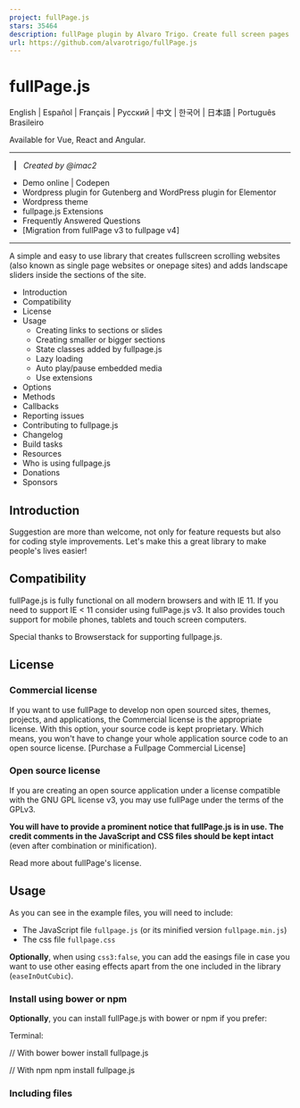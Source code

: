 ```yaml
---
project: fullPage.js
stars: 35464
description: fullPage plugin by Alvaro Trigo. Create full screen pages fast and simple
url: https://github.com/alvarotrigo/fullPage.js
---
```


fullPage.js
===========

English | Español | Français | Pусский | 中文 | 한국어 | 日本語 | Português Brasileiro

Available for Vue, React and Angular.

* * *

  **|**   _Created by @imac2_

-   Demo online | Codepen
-   Wordpress plugin for Gutenberg and WordPress plugin for Elementor
-   Wordpress theme
-   fullpage.js Extensions
-   Frequently Answered Questions
-   \[Migration from fullPage v3 to fullpage v4\]

* * *

A simple and easy to use library that creates fullscreen scrolling websites (also known as single page websites or onepage sites) and adds landscape sliders inside the sections of the site.

-   Introduction
-   Compatibility
-   License
-   Usage
    -   Creating links to sections or slides
    -   Creating smaller or bigger sections
    -   State classes added by fullpage.js
    -   Lazy loading
    -   Auto play/pause embedded media
    -   Use extensions
-   Options
-   Methods
-   Callbacks
-   Reporting issues
-   Contributing to fullpage.js
-   Changelog
-   Build tasks
-   Resources
-   Who is using fullpage.js
-   Donations
-   Sponsors

Introduction
------------

Suggestion are more than welcome, not only for feature requests but also for coding style improvements. Let's make this a great library to make people's lives easier!

Compatibility
-------------

fullPage.js is fully functional on all modern browsers and with IE 11. If you need to support IE < 11 consider using fullPage.js v3. It also provides touch support for mobile phones, tablets and touch screen computers.

Special thanks to Browserstack for supporting fullpage.js.

License
-------

### Commercial license

If you want to use fullPage to develop non open sourced sites, themes, projects, and applications, the Commercial license is the appropriate license. With this option, your source code is kept proprietary. Which means, you won't have to change your whole application source code to an open source license. \[Purchase a Fullpage Commercial License\]

### Open source license

If you are creating an open source application under a license compatible with the GNU GPL license v3, you may use fullPage under the terms of the GPLv3.

**You will have to provide a prominent notice that fullPage.js is in use. The credit comments in the JavaScript and CSS files should be kept intact** (even after combination or minification).

Read more about fullPage's license.

Usage
-----

As you can see in the example files, you will need to include:

-   The JavaScript file `fullpage.js` (or its minified version `fullpage.min.js`)
-   The css file `fullpage.css`

**Optionally**, when using `css3:false`, you can add the easings file in case you want to use other easing effects apart from the one included in the library (`easeInOutCubic`).

### Install using bower or npm

**Optionally**, you can install fullPage.js with bower or npm if you prefer:

Terminal:

// With bower
bower install fullpage.js

// With npm
npm install fullpage.js

### Including files

<link rel\="stylesheet" type\="text/css" href\="fullpage.css" />

<!-- This following line is optional. Only necessary if you use the option css3:false and you want to use other easing effects rather than "easeInOutCubic". -->
<script src\="vendors/easings.min.js"\></script\>

<script type\="text/javascript" src\="fullpage.js"\></script\>

Using Webpack, Browserify or Require.js? Check how to use fullPage.js with module loaders.

### Optional use of CDN

If you prefer to use a CDN to load the needed files, fullPage.js is in, JSDelivr, UNPKG, CDNJS and others.

### Required HTML structure

Start your HTML document with the compulsory HTML DOCTYPE declaration on the 1st line of your HTML code. You might have troubles with sections heights otherwise. The examples provided use HTML 5 doctype `<!DOCTYPE html>`.

Each section will be defined with an element containing the `section` class. The active section by default will be the first section, which is taken as the home page.

Sections should be placed inside a wrapper (`<div id="fullpage">` in this case). The wrapper can not be the `body` element.

<div id\="fullpage"\>
	<div class\="section"\>Some section</div\>
	<div class\="section"\>Some section</div\>
	<div class\="section"\>Some section</div\>
	<div class\="section"\>Some section</div\>
</div\>

If you want to define a different starting point rather than the first section or the first slide of a section, just add the class `active` to the section and slide you want to load first.

<div class\="section active"\>Some section</div\>

In order to create a landscape slider within a section, each slide will be defined by default with an element containing the `slide` class:

<div class\="section"\>
	<div class\="slide"\> Slide 1 </div\>
	<div class\="slide"\> Slide 2 </div\>
	<div class\="slide"\> Slide 3 </div\>
	<div class\="slide"\> Slide 4 </div\>
</div\>

You can see a fully working example of the HTML structure in the `simple.html` file.

### Initialization

#### Initialization with Vanilla Javascript

All you need to do is call fullPage.js before the closing `</body>` tag.

new fullpage('#fullpage', {
	//options here
	autoScrolling:true,
	scrollHorizontally: true
});

#### Initialization with jQuery

You can use fullpage.js as a jQuery plugin if you want to!

$(document).ready(function() {
	$('#fullpage').fullpage({
		//options here
		autoScrolling:true,
		scrollHorizontally: true
	});

	// Example of how to use fullpage.js methods
	$.fn.fullpage.setAllowScrolling(false);
});

#### Vanilla JS example with all options

A more complex initialization with all options set could look like this:

var myFullpage \= new fullpage('#fullpage', {
	// Navigation
	menu: '#menu',
	lockAnchors: false,
	anchors:\['firstPage', 'secondPage'\],
	navigation: false,
	navigationPosition: 'right',
	navigationTooltips: \['firstSlide', 'secondSlide'\],
	showActiveTooltip: false,
	slidesNavigation: false,
	slidesNavPosition: 'bottom',

	// Scrolling
	css3: true,
	scrollingSpeed: 700,
	autoScrolling: true,
	fitToSection: true,
	fitToSectionDelay: 600,
	scrollBar: false,
	easing: 'easeInOutCubic',
	easingcss3: 'ease',
	loopBottom: false,
	loopTop: false,
	loopHorizontal: true,
	continuousVertical: false,
	continuousHorizontal: false,
	scrollHorizontally: false,
	interlockedSlides: false,
	dragAndMove: false,
	offsetSections: false,
	resetSliders: false,
	fadingEffect: false,
	normalScrollElements: '#element1, .element2',
	scrollOverflow: true,
	scrollOverflowMacStyle: false,
	scrollOverflowReset: false,
	skipIntermediateItems: false,
	touchSensitivity: 15,
	bigSectionsDestination: null,
	adjustOnNavChange: true,

	// Accessibility
	keyboardScrolling: true,
	animateAnchor: true,
	recordHistory: true,

	// Design
	controlArrows: true,
	controlArrowsHTML: \[
		'<div class="fp-arrow"></div>', 
		'<div class="fp-arrow"></div>'
	\],
	verticalCentered: true,
	sectionsColor : \['#ccc', '#fff'\],
	paddingTop: '3em',
	paddingBottom: '10px',
	fixedElements: '#header, .footer',
	responsiveWidth: 0,
	responsiveHeight: 0,
	responsiveSlides: false,
	effects: false,
	effectsOptions: \[Object\],
	parallax: false,
	parallaxOptions: {type: 'reveal', percentage: 62, property: 'translate'},
	dropEffect: false,
	dropEffectOptions: { speed: 2300, color: '#F82F4D', zIndex: 9999},
	waterEffect: false,
	waterEffectOptions: { animateContent: true, animateOnMouseMove: true},
	cards: false,
	cardsOptions: {perspective: 100, fadeContent: true, fadeBackground: true},

	// Custom selectors
	sectionSelector: '.section',
	slideSelector: '.slide',

	lazyLoading: true,
	lazyLoadThreshold: 0,
	observer: true,
	credits: { enabled: true, label: 'Made with fullPage.js', position: 'right'},

	// Events
	beforeLeave: function(origin, destination, direction, trigger){},
	onLeave: function(origin, destination, direction, trigger){},
	afterLoad: function(origin, destination, direction, trigger){},
	afterRender: function(){},
	afterResize: function(width, height){},
	afterReBuild: function(){},
	afterResponsive: function(isResponsive){},
	afterSlideLoad: function(section, origin, destination, direction, trigger){},
	onSlideLeave: function(section, origin, destination, direction, trigger){},
	onScrollOverflow: function(section, slide, position, direction){}
});

### Creating links to sections or slides

If you are using fullPage.js with anchor links for the sections (using the `anchors` option or the attribute `data-anchor` in each section), then you will be able to use anchor links also to navigate directly to a certain slide inside a section.

This would be an example of a link with an anchor: https://alvarotrigo.com/fullPage/#secondPage/2 (which is the URL you will see once you access to that section/slide manually) Notice the last part of the URL ends in `#secondPage/2`.

Having the following initialization:

new fullpage('#fullpage', {
	anchors:\['firstPage', 'secondPage', 'thirdPage'\]
});

The anchor at the end of the URL `#secondPage/2` defines the section and slide of destination respectively. In the previous URL, the section of destination will be the one defined with the anchor `secondPage` and the slide will be the 2nd slide, as we are using the index `2` for it. (the fist slide of a section has index 0, as technically it is a section).

We could have used a custom anchor for the slide instead of its index if we would have used the attribute `data-anchor` on the HTML markup like so:

<div class\="section"\>
	<div class\="slide" data-anchor\="slide1"\> Slide 1 </div\>
	<div class\="slide" data-anchor\="slide2"\> Slide 2 </div\>
	<div class\="slide" data-anchor\="slide3"\> Slide 3 </div\>
	<div class\="slide" data-anchor\="slide4"\> Slide 4 </div\>
</div\>

In this last case, the URL we would use would be `#secondPage/slide3`, which is the equivalent to our previous `#secondPage/2`.

Note that section anchors can also be defined in the same way, by using the `data-anchor` attribute, if no `anchors` array is provided.

**Be careful!** `data-anchor` tags can not have the same value as any ID element on the site (or NAME element for IE).

### Creating smaller or bigger sections

Demo fullPage.js provides a way to remove the full height restriction from its sections and slides. It is possible to create sections which height is smaller or bigger than the viewport. This is ideal for footers. It is important to realise that it doesn't make sense to have all of your sections using this feature. If there is more than one section in the initial load of the site, fullPage.js won't scroll at all to see the next one as it will be already in the viewport.

To create smaller sections just use the class `fp-auto-height` in the section you want to apply it. It will then take the height defined by your section/slide content.

<div class\="section"\>Whole viewport</div\>
<div class\="section fp-auto-height"\>Auto height</div\>

#### Responsive auto height sections

Demo A responsive auto height can be applied by using the class `fp-auto-height-responsive`. This way sections will be fullscreen until the responsive mode gets fired. Then they'll take the size required by their content, which could be bigger or smaller than the viewport.

### State classes added by fullpage.js

Fullpage.js adds multiple classes in different elements to keep a record of the status of the site:

-   `active` is added the current visible section and slide.
-   `active` is added to the current menu element (if using the `menu` option).
-   `fp-loaded` is added to the section or slide that triggers lazy loading of media content.
-   A class of the form `fp-viewing-SECTION-SLIDE` is added to the `body` element of the site. (eg: `fp-viewing-secondPage-0`) The `SECTION` and `SLIDE` parts will be the anchors (or indexes if no anchor is provided) of the current section and slide.
-   `fp-responsive` is added to the `body` element when the entering in the responsive mode
-   `fp-enabled` is added to the `html` element when fullpage.js is enabled. (and removed when destroyed).
-   `fp-destroyed` is added to the fullpage.js container when fullPage.js is destroyed.

### Lazy Loading

Demo fullPage.js provides a way to lazy load images, videos and audio elements so they won't slow down the loading of your site or unnecessarily waste data transfer. When using lazy loading, all these elements will only get loaded when entering in the viewport. To enable lazy loading all you need to do is change your `src` attribute to `data-src` as shown below:

<img data-src\="image.png"\>
<video\>
	<source data-src\="video.webm" type\="video/webm" />
	<source data-src\="video.mp4" type\="video/mp4" />
</video\>

If you already use another lazy load solution which uses `data-src` as well, you can disable the fullPage.js lazy loading by setting the option `lazyLoading: false`.

### Auto play/pause embedded media

Demo **Note**: the autoplay feature might not work on some mobile devices depending on the OS and browser (i.e. Safari on iOS version < 10.0).

#### Play on section/slide load:

Using the attribute `autoplay` for videos or audio, or the param `autoplay=1` for youtube iframes will result in the media element playing on page load. In order to play it on section/slide load use instead the attribute `data-autoplay`. For example:

<audio data-autoplay\>
	<source src\="https://www.w3schools.com/html/horse.ogg" type\="audio/ogg"\>
</audio\>

#### Pause on leave

Embedded HTML5 `<video>` / `<audio>` and Youtube iframes are automatically paused when you navigate away from a section or slide. This can be disabled by using the attribute `data-keepplaying`. For example:

<audio data-keepplaying\>
	<source src\="https://www.w3schools.com/html/horse.ogg" type\="audio/ogg"\>
</audio\>

### Use extensions

fullpage.js provides a set of extensions you can use to enhance its default features. All of them are listed as fullpage.js options.

Extensions requires you to use the minified file `fullpage.extensions.min.js` that is inside the `dist` folder instead of the usual fullPage.js file (`fullpage.js` or `fullpage.min.js`).

Once you acquire the extension file, you will need to add it before fullPage. For example, if I want to use the Continuous Horizontal extension, I would have include the extension file and then the extensions version of the fullPage file.

<script type\="text/javascript" src\="fullpage.continuousHorizontal.min.js"\></script\>
<script type\="text/javascript" src\="fullpage/fullpage.extensions.min.js"\></script\>

An activation key and a license key will be required for each extension. See more details about it here.

Then you will be able to use and configure them as explained in options.

Options
-------

### licenseKey

(default `null`). **This option is compulsory.** If you use fullPage in a non open source project, then you should use the license key provided on the purchase of the fullPage Commercial License. If your project is open source and it is compatible with the GPLv3 license you can request a license key. Please read more about licenses here and on the website. Example of usage:

new fullpage('#fullpage', {
	licenseKey: 'YOUR\_KEY\_HERE'
});

### controlArrows

(default `true`) Determines whether to use control arrows for the slides to move right or left.

### controlArrowsHTML

(default `['<div class="fp-arrow"></div>', '<div class="fp-arrow"></div>'],`). Provides a way to define the HTML structure and the classes that you want to apply to the control arrows for sections with horizontal slides. The array contains the structure for both arrows. The first item is the left arrow and the second, the right one.

### verticalCentered

(default `true`) Vertically centering of the content using flexbox. You might want to wrap your content in a `div` to avoid potential issues. (Uses `flex-direction: column; display: flex; justify-content: center;`)

### scrollingSpeed

(default `700`) Speed in milliseconds for the scrolling transitions.

### sectionsColor

(default `none`) Define the CSS `background-color` property for each section. Example:

new fullpage('#fullpage', {
	sectionsColor: \['#f2f2f2', '#4BBFC3', '#7BAABE', 'whitesmoke', '#000'\],
});

### anchors

(default `[]`) Defines the anchor links (#example) to be shown on the URL for each section. Anchors value should be unique. The position of the anchors in the array will define to which sections the anchor is applied. (second position for second section and so on). Using anchors forward and backward navigation will also be possible through the browser. This option also allows users to bookmark a specific section or slide. **Be careful!** anchors can not have the same value as any ID element on the site (or NAME element for IE). Now anchors can be defined directly in the HTML structure by using the attribute `data-anchor` as explained here.

### lockAnchors

(default `false`) Determines whether anchors in the URL will have any effect at all in the library. You can still using anchors internally for your own functions and callbacks, but they won't have any effect in the scrolling of the site. Useful if you want to combine fullPage.js with other plugins using anchor in the URL.

### easing

(default `easeInOutCubic`) Defines the transition effect to use for the vertical and horizontal scrolling. It requires the file `vendors/easings.min.js` or jQuery UI for using some of its transitions. Other libraries could be used instead.

### easingcss3

(default `ease`) Defines the transition effect to use in case of using `css3:true`. You can use the pre-defined ones (such as `linear`, `ease-out`...) or create your own ones using the `cubic-bezier` function. You might want to use Matthew Lein CSS Easing Animation Tool for it.

### loopTop

(default `false`) Defines whether scrolling up in the first section should scroll to the last one or not.

### loopBottom

(default `false`) Defines whether scrolling down in the last section should scroll to the first one or not.

### loopHorizontal

(default `true`) Defines whether horizontal sliders will loop after reaching the last or previous slide or not.

### css3

(default `true`) Defines whether to use JavaScript or CSS3 transforms to scroll within sections and slides. Useful to speed up the movement in tablet and mobile devices with browsers supporting CSS3. If this option is set to `true` and the browser doesn't support CSS3, a fallback will be used instead.

### autoScrolling

(default `true`) Defines whether to use the "automatic" scrolling or the "normal" one. It also has affects the way the sections fit in the browser/device window in tablets and mobile phones.

### fitToSection

(default `true`) Determines whether or not to fit sections to the viewport or not. When set to `true` the current active section will always fill the whole viewport. Otherwise the user will be free to stop in the middle of a section.

### fitToSectionDelay

(default 1000) If `fitToSection` is set to true, this delays the fitting by the configured milliseconds.

### scrollBar

(default `false`) Determines whether to use scroll bar for the **vertical sections** on site or not. In case of using scroll bar, the `autoScrolling` functionality will still work as expected. The user will also be free to scroll the site with the scroll bar and fullPage.js will fit the section in the screen when scrolling finishes.

### paddingTop

(default `0`) Defines the top padding for each section with a numerical value and its measure (paddingTop: '10px', paddingTop: '10em'...) Useful in case of using a fixed header.

### paddingBottom

(default `0`) Defines the bottom padding for each section with a numerical value and its measure (paddingBottom: '10px', paddingBottom: '10em'...). Useful in case of using a fixed footer.

### fixedElements

(default `null`) Defines which elements will be taken off the scrolling structure of the plugin which is necessary when using the `css3` option to keep them fixed. It requires a string with the Javascript selectors for those elements. (For example: `fixedElements: '#element1, .element2'`)

### normalScrollElements

(default `null`) Demo If you want to avoid the auto scroll when scrolling over some elements, this is the option you need to use. (useful for maps, scrolling divs etc.) It requires a string with the Javascript selectors for those elements. (For example: `normalScrollElements: '#element1, .element2'`). This option should not be applied to any section/slide element itself.

### bigSectionsDestination

(default `null`) Demo Defines how to scroll to a section which height is bigger than the viewport and when not using `scrollOverflow:true`. (Read how to create smaller or bigger sections). By default fullPage.js scrolls to the top if you come from a section above the destination one and to the bottom if you come from a section below the destination one. Possible values are `top`, `bottom`, `null`.

### adjustOnNavChange

(default `true`) Defines whether fullPage.js adjusts the height of sections when the mobile navigation or address bar changes size or toggles visibility. If set to `false`, sections will not appear as full-height when the navigation bar shrinks or hides.

### keyboardScrolling

(default `true`) Defines if the content can be navigated using the keyboard.

### touchSensitivity

(default `5`) Defines a percentage of the browsers window width/height, and how far a swipe must measure for navigating to the next section / slide

### skipIntermediateItems

(default `false`). Determines whether to skip the scroll animation when navigating between non-consecutive vertical sections or horizontal slides. The possible values are `true`, `false`, `sections`, and `slides`, allowing you to apply this behavior vertically, horizontally, or in both directions.

### continuousVertical

(default `false`) Defines whether scrolling down in the last section should scroll down to the first one and if scrolling1 up in the first section should scroll up to the last one. Not compatible with `loopTop`, `loopBottom` or any scroll bar present in the site (`scrollBar:true` or `autoScrolling:false`).

### continuousHorizontal

(default `false`) Extension of fullpage.js. Defines whether sliding right in the last slide should slide right to the first one or not, and if scrolling left in the first slide should slide left to the last one or not. Not compatible with `loopHorizontal`. Requires fullpage.js >= 3.0.1.

### scrollHorizontally

(default `false`) Extension of fullpage.js. Defines whether to slide horizontally within sliders by using the mouse wheel or trackpad. It can only be used when using: `autoScrolling:true`. Ideal for story telling. Requires fullpage.js >= 3.0.1.

### interlockedSlides

(default `false`) Extension of fullpage.js. Determines whether moving one horizontal slider will force the sliding of sliders in other section in the same direction. Possible values are `true`, `false` or an array with the interlocked sections. For example `[1,3,5]` starting by 1. Requires fullpage.js >= 3.0.1.

### dragAndMove

(default `false`) Extension of fullpage.js. Enables or disables the dragging and flicking of sections and slides by using mouse or fingers. Requires fullpage.js >= 3.0.1. Possible values are:

-   `true`: enables the feature.
-   `false`: disables the feature.
-   `vertical`: enables the feature only vertically.
-   `horizontal`: enables the feature only horizontally.
-   `fingersonly`: enables the feature for touch devices only.
-   `mouseonly`: enables the feature for desktop devices only (mouse and trackpad).

### offsetSections

(default `false`) Extension of fullpage.js. Provides a way to use non full screen sections based on percentage. Ideal to show visitors there's more content in the site by showing part of the next or previous section. Requires fullPage.js >= 3.0.1. To define the percentage of each section the attribute `data-percentage` must be used. The centering of the section in the viewport can be determined by using a boolean value in the attribute `data-centered` (default to `true` if not specified). For example:

<div class\="section" data-percentage\="80" data-centered\="true"\>

### resetSliders

(default `false`) Extension of fullpage.js. Defines whether or not to reset every slider after leaving its section. Requires fullpage.js >= 3.0.1.

### fadingEffect

(default `false`) Extension of fullpage.js. Defines whether to use a fading effect or not instead of the default scrolling one. Possible values are `true`, `false`, `sections`, `slides`. It can therefore be applied just vertically or horizontally, or to both at the time. It can only be used when using: `autoScrolling:true`. Requires fullpage.js >= 3.0.1.

### animateAnchor

(default `true`) Defines whether the load of the site when given an anchor (#) will scroll with animation to its destination or will directly load on the given section.

### recordHistory

(default `true`) Defines whether to push the state of the site to the browser's history. When set to `true` each section/slide of the site will act as a new page and the back and forward buttons of the browser will scroll the sections/slides to reach the previous or next state of the site. When set to `false`, the URL will keep changing but will have no effect on the browser's history. This option is automatically turned off when using `autoScrolling:false`.

### menu

(default `false`) A selector can be used to specify the menu to link with the sections. This way the scrolling of the sections will activate the corresponding element in the menu using the class `active`. This won't generate a menu but will just add the `active` class to the element in the given menu with the corresponding anchor links. In order to link the elements of the menu with the sections, an HTML 5 data-tag (`data-menuanchor`) will be needed to use with the same anchor links as used within the sections. Example:

<ul id\="myMenu"\>
	<li data-menuanchor\="firstPage" class\="active"\><a href\="#firstPage"\>First section</a\></li\>
	<li data-menuanchor\="secondPage"\><a href\="#secondPage"\>Second section</a\></li\>
	<li data-menuanchor\="thirdPage"\><a href\="#thirdPage"\>Third section</a\></li\>
	<li data-menuanchor\="fourthPage"\><a href\="#fourthPage"\>Fourth section</a\></li\>
</ul\>

new fullpage('#fullpage', {
	anchors: \['firstPage', 'secondPage', 'thirdPage', 'fourthPage', 'lastPage'\],
	menu: '#myMenu'
});

**Note:** the menu element should be placed outside the fullpage wrapper in order to avoid problem when using `css3:true`. Otherwise it will be appended to the `body` by the plugin itself.

### navigation

(default `false`) If set to `true`, it will show a navigation bar made up of small circles.

### navigationPosition

(default `none`) It can be set to `left` or `right` and defines which position the navigation bar will be shown (if using one).

### navigationTooltips

(default \[\]) Defines the tooltips to show for the navigation circles in case they are being used. Example: `navigationTooltips: ['firstSlide', 'secondSlide']`. You can also define them by using the attribute `data-tooltip` in each section if you prefer.

### showActiveTooltip

(default `false`) Shows a persistent tooltip for the actively viewed section in the vertical navigation.

### slidesNavigation

(default `false`) If set to `true` it will show a navigation bar made up of small circles for each landscape slider on the site.

### slidesNavPosition

(default `bottom`) Defines the position for the landscape navigation bar for sliders. Admits `top` and `bottom` as values. You may want to modify the CSS styles to determine the distance from the top or bottom as well as any other style such as color.

### scrollOverflow

(default `true`) defines whether or not to create a scroll for the section/slide in case its content is bigger than the height of it. It requires the default value `scrollBar: false`. In order to prevent fullpage.js from creating the scrollbar in certain sections or slides use the class `fp-noscroll`. For example: `<div class="section fp-noscroll">` You can also prevent scrolloverflow from getting applied on responsive mode when using `fp-auto-height-responsive` in the section element.

### scrollOverflowReset

(default `false`) Extension of fullpage.js. Possible values are `true`, `false`, `sections`, `slides`. When set to `true` it scrolls up the content of the section/slide with a scroll bar when leaving to another section/slide. This way the section/slide will always show the start of its content even when scrolling from a section underneath it. Adding the class `fp-no-scrollOverflowReset` on the section or slide will disable this feature for that specific panel.

### scrollOverflowMacStyle

(default `false`) When active, this option will use a "mac style" for the scrollbar instead of the default one, which will look quite different in Windows computers.

### sectionSelector

(default `.section`) Defines the Javascript selector used for the plugin sections. It might need to be changed sometimes to avoid problem with other plugins using the same selectors as fullpage.js.

### slideSelector

(default `.slide`) Defines the Javascript selector used for the plugin slides. It might need to be changed sometimes to avoid problem with other plugins using the same selectors as fullpage.js.

### responsiveWidth

(default `0`) A normal scroll (`autoScrolling:false`) will be used under the defined width in pixels. A class `fp-responsive` is added to the body tag in case the user wants to use it for their own responsive CSS. For example, if set to 900, whenever the browser's width is less than 900 the plugin will scroll like a normal site.

### responsiveHeight

(default `0`) A normal scroll (`autoScrolling:false`) will be used under the defined height in pixels. A class `fp-responsive` is added to the body tag in case the user wants to use it for their own responsive CSS. For example, if set to 900, whenever the browser's height is less than 900 the plugin will scroll like a normal site.

### responsiveSlides

(default `false`) Extension of fullpage.js. When set to `true` slides will be turned into vertical sections when responsive mode is fired. (by using the `responsiveWidth` or `responsiveHeight` options detailed above). Requires fullpage.js >= 3.0.1.

### effects

(default `false`) Extension of fullpage.js. Enables or disables the slider effects on sections. Requires fullpage.js >= 4.0.35

### effectsOptions

(default: `{Object}` config for the "focus" preset). Allows to configure the parameters for the effects when using the option `effects:true`. Read more about how to apply the effects option.

### parallax

(default `false`) Extension of fullpage.js. Defines whether or not to use the parallax backgrounds effects on sections / slides. Not compatible with `fp-auto-height` sections, `offsetSerctions` and `dragAndMove`.op Read more about how to apply the parallax option.

### parallaxOptions

(default: `{ type: 'reveal', percentage: 62, property: 'translate'}`).

Allows to configure the parameters for the parallax backgrounds effect when using the option `parallax:true`. Read more about how to apply the parallax option.

### dropEffect

(default `false`) Extension of fullpage.js. Defines whether or not to use the drop effect on sections / slides. Read more about how to apply the drop effect option.

### dropEffectOptions

(default: `{ speed: 2300, color: '#F82F4D', zIndex: 9999}`).

Allows to configure the parameters for the drop effect when using the option `dropEffect:true`.Read more about how to apply the drop effect option.

### waterEffect

(default `false`) Extension of fullpage.js. Defines whether or not to use the water effect on sections / slides. Read more about how to apply the water effect option.

### waterEffectOptions

(default: `{ animateContent: true, animateOnMouseMove: true}`).

Allows to configure the parameters for the water effect when using the option `waterEffect:true`.Read more about how to apply the water effect option.

### cards

(default `false`) Extension of fullpage.js. Defines whether or not to use the cards effect on sections/slides. Read more about how to apply the cards option.

### cardsOptions

(default: `{ perspective: 100, fadeContent: true, fadeBackground: true}`).

Allows you to configure the parameters for the cards effect when using the option `cards:true`. Read more about how to apply the cards option.

### lazyLoading

(default `true`) Lazy loading is active by default which means it will lazy load any media element containing the attribute `data-src` as detailed in the Lazy Loading docs . If you want to use any other lazy loading library you can disable this fullpage.js feature.

### lazyLoadThreshold

(default `0`) Specifies the number of adjacent vertical sections and horizontal slides whose media elements should be lazy-loaded relative to the current one. Use a number to specify how many previous and next sections or slides should be preloaded.

### observer

(default `true`) Defines whether or not to observe changes in the HTML structure of the page. When enabled, fullPage.js will automatically react to those changes and update itself accordingly. Ideal when adding, removing or hidding sections or slides.

### credits

(default `{enabled: true, label: 'Made with fullpage.js', position: 'right'}`). Defines whether to use fullPage.js credits. As per clause 0, 4, 5 and 7 of the GPLv3 licecense, those using fullPage. js under the GPLv3 are required to give prominent notice that fullPage.js is in use. We recommend including attribution by keeping this option enabled. **Note:** This option requires a valid value `licenseKey` value.

Methods
-------

You can see them in action here

### getActiveSection()

Demo Gets an Object (type Section) containing the active section and its properties.

fullpage\_api.getActiveSection();

### getActiveSlide()

Demo Gets an Object (type Slide) containing the active slide and its properties.

fullpage\_api.getActiveSlide();

### getScrollY() & getScrollX

Demo `getScrollY` Gets the Y position of the fullPage wrapper. `getScrollX` gets the X position of the active horizontal slide.

fullpage\_api.getScrollY();
fullpage\_api.getScrollX();

### moveSectionUp()

Demo Scrolls one section up:

fullpage\_api.moveSectionUp();

* * *

### moveSectionDown()

Demo Scrolls one section down:

fullpage\_api.moveSectionDown();

* * *

### moveTo(section, slide)

Demo Scrolls the page to the given section and slide. The first section will have the index 1 whilst the first slide, the visible one by default, will have index 0.

/\*Scrolling to the section with the anchor link \`firstSlide\` and to the 2nd Slide \*/
fullpage\_api.moveTo('firstSlide', 2);

//Scrolling to the 3rd section (with index 3) in the site
fullpage\_api.moveTo(3, 0);

//Which is the same as
fullpage\_api.moveTo(3);

* * *

### silentMoveTo(section, slide)

Demo Exactly the same as `moveTo` but in this case it performs the scroll without animation. A direct jump to the destination.

/\*Scrolling to the section with the anchor link \`firstSlide\` and to the 2nd Slide \*/
fullpage\_api.silentMoveTo('firstSlide', 2);

* * *

### moveSlideRight()

Demo Scrolls the horizontal slider of the current section to the next slide:

fullpage\_api.moveSlideRight();

* * *

### moveSlideLeft()

Demo Scrolls the horizontal slider of the current section to the previous slide:

fullpage\_api.moveSlideLeft();

* * *

### setAutoScrolling(boolean)

Demo Sets the scrolling configuration in real time. Defines the way the page scrolling behaves. If it is set to `true`, it will use the "automatic" scrolling, otherwise, it will use the "manual" or "normal" scrolling of the site.

fullpage\_api.setAutoScrolling(false);

* * *

### setFitToSection(boolean)

Demo Sets the value for the option `fitToSection` determining whether to fit the section in the screen or not.

fullpage\_api.setFitToSection(false);

* * *

### fitToSection()

Demo Scrolls to the nearest active section fitting it in the viewport.

fullpage\_api.fitToSection();

* * *

### setLockAnchors(boolean)

Demo Sets the value for the option `lockAnchors` determining whether anchors will have any effect in the URL or not.

fullpage\_api.setLockAnchors(false);

* * *

### setAllowScrolling(boolean, \[directions\])

Demo Adds or remove the possibility of scrolling through sections/slides by using the mouse wheel/trackpad or touch gestures (which is active by default). Note this won't disable the keyboard scrolling. You would need to use `setKeyboardScrolling` for it.

-   `directions`: (optional parameter) Admitted values: `all`, `up`, `down`, `left`, `right` or a combination of them separated by commas like `down, right`. It defines the direction for which the scrolling will be enabled or disabled.

//disabling scrolling
fullpage\_api.setAllowScrolling(false);

//disabling scrolling down
fullpage\_api.setAllowScrolling(false, 'down');

//disabling scrolling down and right
fullpage\_api.setAllowScrolling(false, 'down, right');

* * *

### setKeyboardScrolling(boolean, \[directions\])

Demo Adds or remove the possibility of scrolling through sections by using the keyboard (which is active by default).

-   `directions`: (optional parameter) Admitted values: `all`, `up`, `down`, `left`, `right` or a combination of them separated by commas like `down, right`. It defines the direction for which the scrolling will be enabled or disabled.

//disabling all keyboard scrolling
fullpage\_api.setKeyboardScrolling(false);

//disabling keyboard scrolling down
fullpage\_api.setKeyboardScrolling(false, 'down');

//disabling keyboard scrolling down and right
fullpage\_api.setKeyboardScrolling(false, 'down, right');

* * *

### setRecordHistory(boolean)

Demo Defines whether to record the history for each hash change in the URL.

fullpage\_api.setRecordHistory(false);

* * *

### setScrollingSpeed(milliseconds)

Demo Defines the scrolling speed in milliseconds.

fullpage\_api.setScrollingSpeed(700);

* * *

### destroy(type)

Demo Destroys the plugin events and optionally its HTML markup and styles. Ideal to use when using AJAX to load content.

-   `type`: (optional parameter) can be empty or `all`. If `all` is passed, the HTML markup and styles used by fullpage.js will be removed. This way the original HTML markup, the one used before any plugin modification is made, will be maintained.

//destroying all Javascript events created by fullPage.js (scrolls, hashchange in the URL...)
fullpage\_api.destroy();

//destroying all Javascript events and any modification done by fullPage.js over your original HTML markup.
fullpage\_api.destroy('all');

* * *

### reBuild()

Updates the DOM structure to fit the new window size or its contents. Ideal to use in combination with AJAX calls or external changes in the DOM structure of the site, specially when using `scrollOverflow:true`.

fullpage\_api.reBuild();

* * *

### setResponsive(boolean)

Demo Sets the responsive mode of the page. When set to `true` the autoScrolling will be turned off and the result will be exactly the same one as when the `responsiveWidth` or `responsiveHeight` options get fired.

fullpage\_api.setResponsive(true);

* * *

### responsiveSlides.toSections()

Extension of fullpage.js. Requires fullpage.js >= 3.0.1. Turns horizontal slides into vertical sections.

fullpage\_api.responsiveSlides.toSections();

* * *

### responsiveSlides.toSlides()

Extension of fullpage.js. Requires fullpage.js >= 3.0.1. Turns back the original slides (now converted into vertical sections) into horizontal slides again.

fullpage\_api.responsiveSlides.toSlides();

Callbacks
---------

Demo You can see them in action here.

Some callbacks, such as `onLeave` will contain Object type of parameters containing the following properties:

-   `anchor`: _(String)_ item's anchor.
-   `index`: _(Number)_ item's index.
-   `item`: _(DOM element)_ item element.
-   `isFirst`: _(Boolean)_ determines if the item is the first child.
-   `isLast`: _(Boolean)_ determines if the item is the last child.

### afterLoad (`origin`, `destination`, `direction`, `trigger`)

Demo Callback fired once the sections have been loaded, after the scrolling has ended. Parameters:

-   `origin`: _(Object)_ section of origin.
-   `destination`: _(Object)_ destination section.
-   `direction`: _(String)_ it will take the values `up` or `down` depending on the scrolling direction.
-   `trigger`: _(String)_ indicates what triggered the scroll. It can be: "wheel", "keydown", "menu", "slideArrow", "verticalNav", "horizontalNav".

Example:

new fullpage('#fullpage', {
	anchors: \['firstPage', 'secondPage', 'thirdPage', 'fourthPage', 'lastPage'\],

	afterLoad: function(origin, destination, direction, trigger){
		var origin \= this;

		//using index
		if(origin.index \== 2){
			alert("Section 3 ended loading");
		}

		//using anchorLink
		if(origin.anchor \== 'secondSlide'){
			alert("Section 2 ended loading");
		}
	}
});

* * *

### onLeave (`origin`, `destination`, `direction`, `trigger`)

Demo This callback is fired once the user leaves a section, in the transition to the new section. Returning `false` will cancel the move before it takes place.

Parameters:

-   `origin`: _(Object)_ section of origin.
-   `destination`: _(Object)_ destination section.
-   `direction`: _(String)_ it will take the values `up` or `down` depending on the scrolling direction.
-   `trigger`: _(String)_ indicates what triggered the scroll. It can be: "wheel", "keydown", "menu", "slideArrow", "verticalNav", "horizontalNav".

Example:

new fullpage('#fullpage', {
	onLeave: function(origin, destination, direction, trigger){
		var leavingSection \= this;

		//after leaving section 2
		if(origin.index \== 1 && direction \=='down'){
			alert("Going to section 3!");
		}

		else if(origin.index \== 1 && direction \== 'up'){
			alert("Going to section 1!");
		}
	}
});

* * *

### beforeLeave (`origin`, `destination`, `direction`, `trigger`)

Demo This callback is fired right **before** leaving the section, just before the transition takes place.

You can use this callback to prevent and cancel the scroll before it takes place by returning `false`.

Parameters:

-   `origin`: _(Object)_ section of origin.
-   `destination`: _(Object)_ destination section.
-   `direction`: _(String)_ it will take the values `up` or `down` depending on the scrolling direction.
-   `trigger`: _(String)_ indicates what triggered the scroll. It can be: "wheel", "keydown", "menu", "slideArrow", "verticalNav", "horizontalNav".

Example:

var cont \= 0;
new fullpage('#fullpage', {
	beforeLeave: function(origin, destination, direction, trigger){

		// prevents scroll until we scroll 4 times
		cont++;
		return cont \=== 4;
	}
});

* * *

### afterRender()

Demo This callback is fired just after the structure of the page is generated. This is the callback you want to use to initialize other plugins or fire any code which requires the document to be ready (as this plugin modifies the DOM to create the resulting structure). See FAQs for more info.

Example:

new fullpage('#fullpage', {
	afterRender: function(){
		var pluginContainer \= this;
		alert("The resulting DOM structure is ready");
	}
});

* * *

### afterResize(`width`, `height`)

Demo This callback is fired after resizing the browser's window. Just after the sections are resized.

Parameters:

-   `width`: _(Number)_ window's width.
-   `height`: _(Number)_ window's height.

Example:

new fullpage('#fullpage', {
	afterResize: function(width, height){
		var fullpageContainer \= this;
		alert("The sections have finished resizing");
	}
});

* * *

### afterReBuild()

Demo This callback is fired after manually re-building fullpage.js by calling `fullpage_api.reBuild()`.

Example:

new fullpage('#fullpage', {
	afterReBuild: function(){
		console.log("fullPage.js has manually being re-builded");
	}
});

* * *

### afterResponsive(`isResponsive`)

Demo This callback is fired after fullpage.js changes from normal to responsive mode or from responsive mode to normal mode.

Parameters:

-   `isResponsive`: _(Boolean)_ determines if it enters into responsive mode (`true`) or goes back to normal mode (`false`).

Example:

new fullpage('#fullpage', {
	afterResponsive: function(isResponsive){
		alert("Is responsive: " + isResponsive);
	}
});

* * *

### afterSlideLoad (`section`, `origin`, `destination`, `direction`, `trigger`)

Demo Callback fired once the slide of a section have been loaded, after the scrolling has ended.

Parameters:

-   `section`: _(Object)_ active vertical section.
-   `origin`: _(Object)_ horizontal slide of origin.
-   `destination`: _(Object)_ destination horizontal slide.
-   `direction`: _(String)_ `right` or `left` depending on the scrolling direction.
-   `trigger`: _(String)_ indicates what triggered the scroll. It can be: "wheel", "keydown", "menu", "slideArrow", "verticalNav", "horizontalNav".

Example:

new fullpage('#fullpage', {
	anchors: \['firstPage', 'secondPage', 'thirdPage', 'fourthPage', 'lastPage'\],

	afterSlideLoad: function( section, origin, destination, direction, trigger){
		var loadedSlide \= this;

		//first slide of the second section
		if(section.anchor \== 'secondPage' && destination.index \== 1){
			alert("First slide loaded");
		}

		//second slide of the second section (supposing #secondSlide is the
		//anchor for the second slide)
		if(section.index \== 1 && destination.anchor \== 'secondSlide'){
			alert("Second slide loaded");
		}
	}
});

* * *

### onSlideLeave (`section`, `origin`, `destination`, `direction`, `trigger`)

Demo This callback is fired once the user leaves an slide to go to another, in the transition to the new slide. Returning `false` will cancel the move before it takes place.

Parameters:

-   `section`: _(Object)_ active vertical section.
-   `origin`: _(Object)_ horizontal slide of origin.
-   `destination`: _(Object)_ destination horizontal slide.
-   `direction`: _(String)_ `right` or `left` depending on the scrolling direction.
-   `trigger`: _(String)_ indicates what triggered the scroll. It can be: "wheel", "keydown", "menu", "slideArrow", "verticalNav", "horizontalNav".

Example:

new fullpage('#fullpage', {
	onSlideLeave: function( section, origin, destination, direction, trigger){
		var leavingSlide \= this;

		//leaving the first slide of the 2nd Section to the right
		if(section.index \== 1 && origin.index \== 0 && direction \== 'right'){
			alert("Leaving the fist slide!!");
		}

		//leaving the 3rd slide of the 2nd Section to the left
		if(section.index \== 1 && origin.index \== 2 && direction \== 'left'){
			alert("Going to slide 2! ");
		}
	}
});

#### Cancelling a move before it takes place

You can cancel a move by returning `false` on the `onSlideLeave` callback. Same as when canceling a movement with `onLeave`.

* * *

### onScrollOverflow (`section`, `slide`, `position`, `direction`)

Demo This callback gets fired when a scrolling inside a scrollable section when using the fullPage.js option `scrollOverflow: true`.

Parameters:

-   `section`: _(Object)_ active vertical section.
-   `slide`: _(Object)_ horizontal slide of origin.
-   `position`: _(Integer)_ scrolled amount within the section/slide. Starts on 0.
-   `direction`: _(String)_ `up` or `down`

Example:

new fullpage('#fullpage', {
	onScrollOverflow: function( section, slide, position, direction){
		console.log(section);
		console.log("position: " + position);
	}
});

Reporting issues
================

1.  Please, look for your issue before asking using the github issues search.
2.  Make sure you use the latest fullpage.js version. No support is provided for older versions.
3.  Use the the Github Issues forum to create issues.
4.  **An isolated reproduction of the issue will be required.** Make use of jsfiddle or codepen for it if possible.

Contributing to fullpage.js
===========================

Please see Contributing to fullpage.js

Changelog
=========

To see the list of recent changes, see Releases section.

Build tasks
===========

Want to build fullpage.js distribution files? Please see Build Tasks

Resources
=========

-   Wordpress Plugin for Gutenberg and for Elementor.
-   Wordpress theme
-   Official Vue.js wrapper component
-   Official React.js wrapper component
-   Official Angular wrapper component
-   CSS Easing Animation Tool - Matthew Lein (useful to define the `easingcss3` value)
-   fullPage.js jsDelivr CDN
-   fullPage.js plugin for October CMS
-   fullPage.js Angular2 directive
-   fullPage.js angular directive
-   fullPage.js ember-cli addon
-   fullPage.js Rails Ruby Gem
-   Angular fullPage.js - Adaptation for Angular.js v1.x
-   Integrating fullPage.js with Wordpress (Tutorial)
-   Wordpress Plugin for Divi
-   Wordpress Plugin for Elementor

Who is using fullPage.js
------------------------

-   http://www.bbc.co.uk/news/resources/idt-d88680d1-26f2-4863-be95-83298fd01e02
-   http://medoff.ua/en/
-   http://promo.prestigio.com/grace1/
-   http://torchbrowser.com/
-   http://www.boxreload.com/
-   http://boxx.hk/
-   http://www.villareginateodolinda.it

Donations
---------

Donations would be more than welcome :)

Sponsors
--------

Become a sponsor and get your logo on our README on Github with a link to your site. \[Contact Us\] | \[Become a Patreon\] | Become a GitHub Sponsor

### People

Contributors
------------
